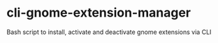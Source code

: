 # cli-gnome-extension-manager
Bash script to install, activate and deactivate gnome extensions via CLI
